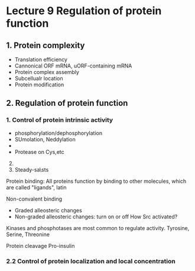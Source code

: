 # Lecture 9 Regulation of protein function


## 1. Protein complexity
+ Translation efficiency
+ Cannonical ORF mRNA, uORF-containing mRNA
+ Protein complex assembly
+ Subcellualr location
+ Protein modification

## 2. Regulation of protein function
### 1. Control of protein intrinsic activity
+ phosphorylation/dephosphorylation
+ SUmolation, Neddylation
+
+ Protease on Cys,etc
2.
3. Steady-sa\sts

Protein binding: All proteins function by binding to other molecules, which are called "ligands", latin

Non-convalent binding
+ Graded alleosteric changes
+ Non-graded alleosteric changes: turn on or off
How Src activated?

Kinases and phosphotases are most common to regulate activity.
Tyrosine, Serine, Threonine

Protein cleavage
Pro-insulin

### 2.2 Control of protein localization and local concentration
